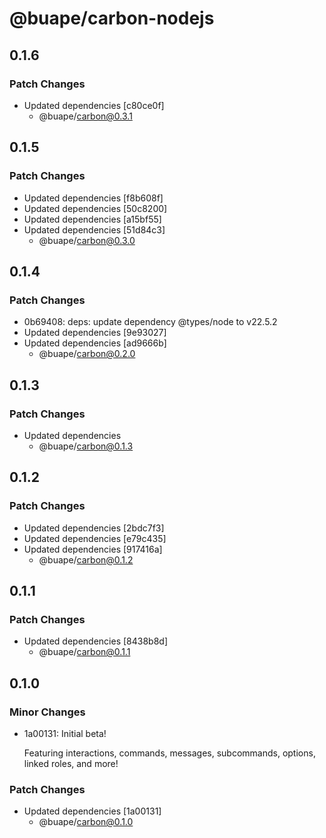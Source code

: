 # @buape/carbon-nodejs

## 0.1.6

### Patch Changes

- Updated dependencies [c80ce0f]
  - @buape/carbon@0.3.1

## 0.1.5

### Patch Changes

- Updated dependencies [f8b608f]
- Updated dependencies [50c8200]
- Updated dependencies [a15bf55]
- Updated dependencies [51d84c3]
  - @buape/carbon@0.3.0

## 0.1.4

### Patch Changes

- 0b69408: deps: update dependency @types/node to v22.5.2
- Updated dependencies [9e93027]
- Updated dependencies [ad9666b]
  - @buape/carbon@0.2.0

## 0.1.3

### Patch Changes

- Updated dependencies
  - @buape/carbon@0.1.3

## 0.1.2

### Patch Changes

- Updated dependencies [2bdc7f3]
- Updated dependencies [e79c435]
- Updated dependencies [917416a]
  - @buape/carbon@0.1.2

## 0.1.1

### Patch Changes

- Updated dependencies [8438b8d]
  - @buape/carbon@0.1.1

## 0.1.0

### Minor Changes

- 1a00131: Initial beta!

  Featuring interactions, commands, messages, subcommands, options, linked roles, and more!

### Patch Changes

- Updated dependencies [1a00131]
  - @buape/carbon@0.1.0
